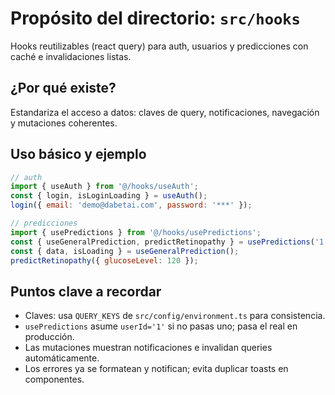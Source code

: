 # Propósito del directorio: `src/hooks`

Hooks reutilizables (react query) para auth, usuarios y predicciones con caché e invalidaciones listas.

## ¿Por qué existe?

Estandariza el acceso a datos: claves de query, notificaciones, navegación y mutaciones coherentes.

## Uso básico y ejemplo

```javascript
// auth
import { useAuth } from '@/hooks/useAuth';
const { login, isLoginLoading } = useAuth();
login({ email: 'demo@dabetai.com', password: '***' });

// predicciones
import { usePredictions } from '@/hooks/usePredictions';
const { useGeneralPrediction, predictRetinopathy } = usePredictions('1');
const { data, isLoading } = useGeneralPrediction();
predictRetinopathy({ glucoseLevel: 120 });
```

## Puntos clave a recordar

- Claves: usa `QUERY_KEYS` de `src/config/environment.ts` para consistencia.
- `usePredictions` asume `userId='1'` si no pasas uno; pasa el real en producción.
- Las mutaciones muestran notificaciones e invalidan queries automáticamente.
- Los errores ya se formatean y notifican; evita duplicar toasts en componentes.
